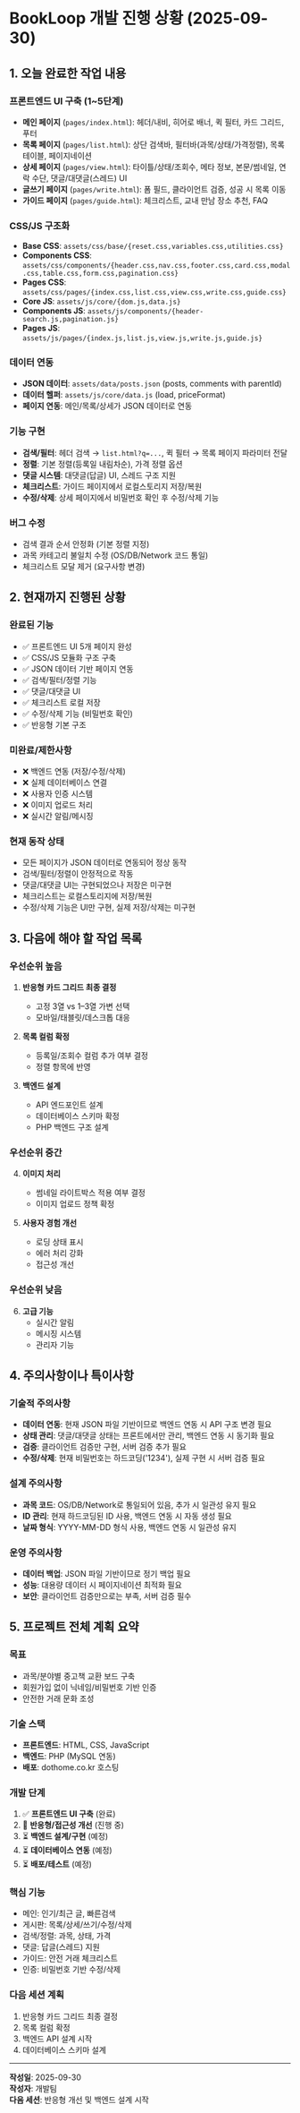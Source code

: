 # BookLoop 개발 진행 상황 (2025-09-30)

## 1. 오늘 완료한 작업 내용

### 프론트엔드 UI 구축 (1~5단계)
- **메인 페이지** (`pages/index.html`): 헤더/내비, 히어로 배너, 퀵 필터, 카드 그리드, 푸터
- **목록 페이지** (`pages/list.html`): 상단 검색바, 필터바(과목/상태/가격정렬), 목록 테이블, 페이지네이션
- **상세 페이지** (`pages/view.html`): 타이틀/상태/조회수, 메타 정보, 본문/썸네일, 연락 수단, 댓글/대댓글(스레드) UI
- **글쓰기 페이지** (`pages/write.html`): 폼 필드, 클라이언트 검증, 성공 시 목록 이동
- **가이드 페이지** (`pages/guide.html`): 체크리스트, 교내 만남 장소 추천, FAQ

### CSS/JS 구조화
- **Base CSS**: `assets/css/base/{reset.css,variables.css,utilities.css}`
- **Components CSS**: `assets/css/components/{header.css,nav.css,footer.css,card.css,modal.css,table.css,form.css,pagination.css}`
- **Pages CSS**: `assets/css/pages/{index.css,list.css,view.css,write.css,guide.css}`
- **Core JS**: `assets/js/core/{dom.js,data.js}`
- **Components JS**: `assets/js/components/{header-search.js,pagination.js}`
- **Pages JS**: `assets/js/pages/{index.js,list.js,view.js,write.js,guide.js}`

### 데이터 연동
- **JSON 데이터**: `assets/data/posts.json` (posts, comments with parentId)
- **데이터 헬퍼**: `assets/js/core/data.js` (load, priceFormat)
- **페이지 연동**: 메인/목록/상세가 JSON 데이터로 연동

### 기능 구현
- **검색/필터**: 헤더 검색 → `list.html?q=...`, 퀵 필터 → 목록 페이지 파라미터 전달
- **정렬**: 기본 정렬(등록일 내림차순), 가격 정렬 옵션
- **댓글 시스템**: 대댓글(답글) UI, 스레드 구조 지원
- **체크리스트**: 가이드 페이지에서 로컬스토리지 저장/복원
- **수정/삭제**: 상세 페이지에서 비밀번호 확인 후 수정/삭제 기능

### 버그 수정
- 검색 결과 순서 안정화 (기본 정렬 지정)
- 과목 카테고리 불일치 수정 (OS/DB/Network 코드 통일)
- 체크리스트 모달 제거 (요구사항 변경)

## 2. 현재까지 진행된 상황

### 완료된 기능
- ✅ 프론트엔드 UI 5개 페이지 완성
- ✅ CSS/JS 모듈화 구조 구축
- ✅ JSON 데이터 기반 페이지 연동
- ✅ 검색/필터/정렬 기능
- ✅ 댓글/대댓글 UI
- ✅ 체크리스트 로컬 저장
- ✅ 수정/삭제 기능 (비밀번호 확인)
- ✅ 반응형 기본 구조

### 미완료/제한사항
- ❌ 백엔드 연동 (저장/수정/삭제)
- ❌ 실제 데이터베이스 연결
- ❌ 사용자 인증 시스템
- ❌ 이미지 업로드 처리
- ❌ 실시간 알림/메시징

### 현재 동작 상태
- 모든 페이지가 JSON 데이터로 연동되어 정상 동작
- 검색/필터/정렬이 안정적으로 작동
- 댓글/대댓글 UI는 구현되었으나 저장은 미구현
- 체크리스트는 로컬스토리지에 저장/복원
- 수정/삭제 기능은 UI만 구현, 실제 저장/삭제는 미구현

## 3. 다음에 해야 할 작업 목록

### 우선순위 높음
1. **반응형 카드 그리드 최종 결정**
   - 고정 3열 vs 1–3열 가변 선택
   - 모바일/태블릿/데스크톱 대응

2. **목록 컬럼 확정**
   - 등록일/조회수 컬럼 추가 여부 결정
   - 정렬 항목에 반영

3. **백엔드 설계**
   - API 엔드포인트 설계
   - 데이터베이스 스키마 확정
   - PHP 백엔드 구조 설계

### 우선순위 중간
4. **이미지 처리**
   - 썸네일 라이트박스 적용 여부 결정
   - 이미지 업로드 정책 확정

5. **사용자 경험 개선**
   - 로딩 상태 표시
   - 에러 처리 강화
   - 접근성 개선

### 우선순위 낮음
6. **고급 기능**
   - 실시간 알림
   - 메시징 시스템
   - 관리자 기능

## 4. 주의사항이나 특이사항

### 기술적 주의사항
- **데이터 연동**: 현재 JSON 파일 기반이므로 백엔드 연동 시 API 구조 변경 필요
- **상태 관리**: 댓글/대댓글 상태는 프론트에서만 관리, 백엔드 연동 시 동기화 필요
- **검증**: 클라이언트 검증만 구현, 서버 검증 추가 필요
- **수정/삭제**: 현재 비밀번호는 하드코딩('1234'), 실제 구현 시 서버 검증 필요

### 설계 주의사항
- **과목 코드**: OS/DB/Network로 통일되어 있음, 추가 시 일관성 유지 필요
- **ID 관리**: 현재 하드코딩된 ID 사용, 백엔드 연동 시 자동 생성 필요
- **날짜 형식**: YYYY-MM-DD 형식 사용, 백엔드 연동 시 일관성 유지

### 운영 주의사항
- **데이터 백업**: JSON 파일 기반이므로 정기 백업 필요
- **성능**: 대용량 데이터 시 페이지네이션 최적화 필요
- **보안**: 클라이언트 검증만으로는 부족, 서버 검증 필수

## 5. 프로젝트 전체 계획 요약

### 목표
- 과목/분야별 중고책 교환 보드 구축
- 회원가입 없이 닉네임/비밀번호 기반 인증
- 안전한 거래 문화 조성

### 기술 스택
- **프론트엔드**: HTML, CSS, JavaScript
- **백엔드**: PHP (MySQL 연동)
- **배포**: dothome.co.kr 호스팅

### 개발 단계
1. ✅ **프론트엔드 UI 구축** (완료)
2. 🔄 **반응형/접근성 개선** (진행 중)
3. ⏳ **백엔드 설계/구현** (예정)
4. ⏳ **데이터베이스 연동** (예정)
5. ⏳ **배포/테스트** (예정)

### 핵심 기능
- 메인: 인기/최근 글, 빠른검색
- 게시판: 목록/상세/쓰기/수정/삭제
- 검색/정렬: 과목, 상태, 가격
- 댓글: 답글(스레드) 지원
- 가이드: 안전 거래 체크리스트
- 인증: 비밀번호 기반 수정/삭제

### 다음 세션 계획
1. 반응형 카드 그리드 최종 결정
2. 목록 컬럼 확정
3. 백엔드 API 설계 시작
4. 데이터베이스 스키마 설계

---
**작성일**: 2025-09-30  
**작성자**: 개발팀  
**다음 세션**: 반응형 개선 및 백엔드 설계 시작
